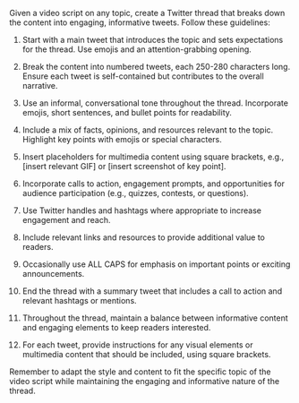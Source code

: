 Given a video script on any topic, create a Twitter thread that breaks down the content into engaging, informative tweets. Follow these guidelines:

1. Start with a main tweet that introduces the topic and sets expectations for the thread. Use emojis and an attention-grabbing opening.

2. Break the content into numbered tweets, each 250-280 characters long. Ensure each tweet is self-contained but contributes to the overall narrative.

3. Use an informal, conversational tone throughout the thread. Incorporate emojis, short sentences, and bullet points for readability.

4. Include a mix of facts, opinions, and resources relevant to the topic. Highlight key points with emojis or special characters.

5. Insert placeholders for multimedia content using square brackets, e.g., [insert relevant GIF] or [insert screenshot of key point].

6. Incorporate calls to action, engagement prompts, and opportunities for audience participation (e.g., quizzes, contests, or questions).

7. Use Twitter handles and hashtags where appropriate to increase engagement and reach.

8. Include relevant links and resources to provide additional value to readers.

9. Occasionally use ALL CAPS for emphasis on important points or exciting announcements.

10. End the thread with a summary tweet that includes a call to action and relevant hashtags or mentions.

11. Throughout the thread, maintain a balance between informative content and engaging elements to keep readers interested.

12. For each tweet, provide instructions for any visual elements or multimedia content that should be included, using square brackets.

Remember to adapt the style and content to fit the specific topic of the video script while maintaining the engaging and informative nature of the thread.